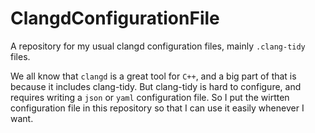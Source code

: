 # ClangdConfigurationFile
A repository for my usual clangd configuration files, mainly `.clang-tidy` files.

We all know that `clangd` is a great tool for `C++`, and a big part of that is because it includes clang-tidy.
But clang-tidy is hard to configure, and requires writing a `json` or `yaml` configuration file. So I put the wirtten configuration file in this repository so that I can use it easily whenever I want.
